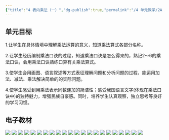 ```yaml
---
{"title":"4 表内乘法（一）","dg-publish":true,"permalink":"/4 单元教学/2A 二上/4 表内乘法（一）/","dgPassFrontmatter":true,"noteIcon":""}
---
```



## 单元目标

1.让学生在具体情境中理解乘法运算的意义，知道乘法算式各部分名称。

2.让学生经历编制乘法口诀的过程，知道乘法口诀是怎么得来的，熟记2〜6的乘法口诀，会用乘法口诀熟练口算有关乘法算式。

3.使学生会用画图、语言叙述等方式表征理解问题和分析问题的过程，能运用加法、减法、乘法解决简单的的实际问题。

4.使学生感受到用乘法表示同数连加的简洁性；感受我国语言文字(体现在乘法口诀中)的独特魅力，增强民族自豪感。同时，培养学生认真观察，独立思考等良好的学习习惯。

## 电子教材

<p class="grid-4">
	<img loading="lazy" decoding="async" src="https://book.pep.com.cn/1221001201131/files/mobile/52.jpg">
	<img loading="lazy" decoding="async" src="https://book.pep.com.cn/1221001201131/files/mobile/53.jpg">
	<img loading="lazy" decoding="async" src="https://book.pep.com.cn/1221001201131/files/mobile/54.jpg">
	<img loading="lazy" decoding="async" src="https://book.pep.com.cn/1221001201131/files/mobile/55.jpg">
	<img loading="lazy" decoding="async" src="https://book.pep.com.cn/1221001201131/files/mobile/56.jpg">
	<img loading="lazy" decoding="async" src="https://book.pep.com.cn/1221001201131/files/mobile/57.jpg">
	<img loading="lazy" decoding="async" src="https://book.pep.com.cn/1221001201131/files/mobile/58.jpg">
	<img loading="lazy" decoding="async" src="https://book.pep.com.cn/1221001201131/files/mobile/59.jpg">
	<img loading="lazy" decoding="async" src="https://book.pep.com.cn/1221001201131/files/mobile/60.jpg">
	<img loading="lazy" decoding="async" src="https://book.pep.com.cn/1221001201131/files/mobile/61.jpg">
	<img loading="lazy" decoding="async" src="https://book.pep.com.cn/1221001201131/files/mobile/62.jpg">
	<img loading="lazy" decoding="async" src="https://book.pep.com.cn/1221001201131/files/mobile/63.jpg">
	<img loading="lazy" decoding="async" src="https://book.pep.com.cn/1221001201131/files/mobile/64.jpg">
	<img loading="lazy" decoding="async" src="https://book.pep.com.cn/1221001201131/files/mobile/65.jpg">
	<img loading="lazy" decoding="async" src="https://book.pep.com.cn/1221001201131/files/mobile/66.jpg">
	<img loading="lazy" decoding="async" src="https://book.pep.com.cn/1221001201131/files/mobile/67.jpg">
	<img loading="lazy" decoding="async" src="https://book.pep.com.cn/1221001201131/files/mobile/68.jpg">
	<img loading="lazy" decoding="async" src="https://book.pep.com.cn/1221001201131/files/mobile/69.jpg">
	<img loading="lazy" decoding="async" src="https://book.pep.com.cn/1221001201131/files/mobile/70.jpg">
	<img loading="lazy" decoding="async" src="https://book.pep.com.cn/1221001201131/files/mobile/71.jpg">
	<img loading="lazy" decoding="async" src="https://book.pep.com.cn/1221001201131/files/mobile/72.jpg">
	<img loading="lazy" decoding="async" src="https://book.pep.com.cn/1221001201131/files/mobile/73.jpg">
</p>
	
